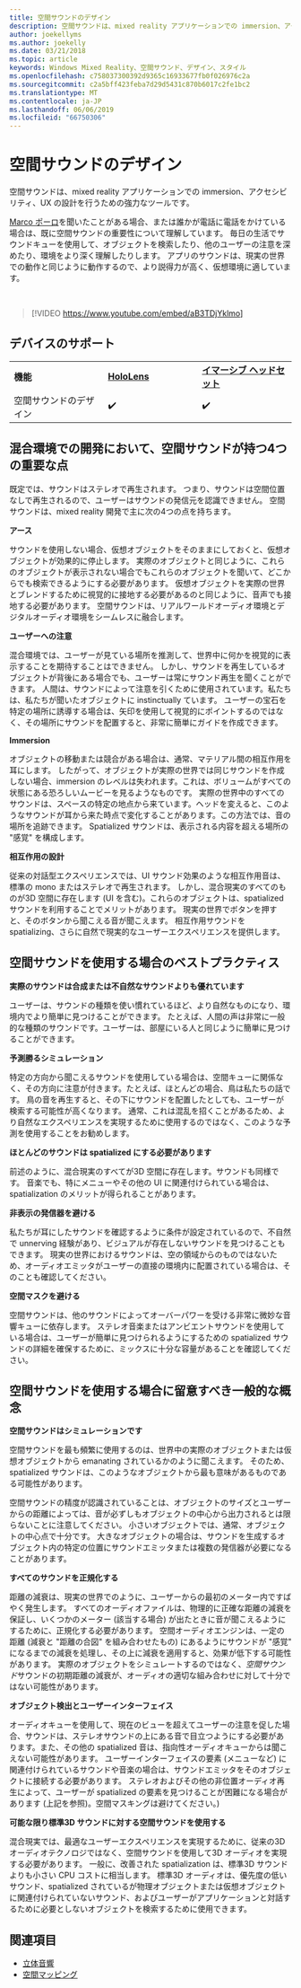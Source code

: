 ```yaml
---
title: 空間サウンドのデザイン
description: 空間サウンドは、mixed reality アプリケーションでの immersion、アクセシビリティ、UX の設計を行うための強力なツールです。
author: joekellyms
ms.author: joekelly
ms.date: 03/21/2018
ms.topic: article
keywords: Windows Mixed Reality、空間サウンド、デザイン、スタイル
ms.openlocfilehash: c758037300392d9365c16933677fb0f026976c2a
ms.sourcegitcommit: c2a5bff423feba7d29d5431c870b6017c2fe1bc2
ms.translationtype: MT
ms.contentlocale: ja-JP
ms.lasthandoff: 06/06/2019
ms.locfileid: "66750306"
---
```

# <a name="spatial-sound-design"></a>空間サウンドのデザイン

空間サウンドは、mixed reality アプリケーションでの immersion、アクセシビリティ、UX の設計を行うための強力なツールです。

[Marco ポーロ](https://en.wikipedia.org/wiki/Marco_Polo_(game))を聞いたことがある場合、または誰かが電話に電話をかけている場合は、既に空間サウンドの重要性について理解しています。 毎日の生活でサウンドキューを使用して、オブジェクトを検索したり、他のユーザーの注意を深めたり、環境をより深く理解したりします。 アプリのサウンドは、現実の世界での動作と同じように動作するので、より説得力が高く、仮想環境に適しています。

<br>

> [!VIDEO https://www.youtube.com/embed/aB3TDjYklmo]

## <a name="device-support"></a>デバイスのサポート

<table>
    <colgroup>
    <col width="33%" />
    <col width="33%" />
    <col width="33%" />
    </colgroup>
    <tr>
        <td><strong>機能</strong></td>
        <td><a href="hololens-hardware-details.md"><strong>HoloLens</strong></a></td>
        <td><a href="immersive-headset-hardware-details.md"><strong>イマーシブ ヘッドセット</strong></a></td>
    </tr>
     <tr>
        <td>空間サウンドのデザイン</td>
        <td>✔️</td>
        <td>✔️</td>
    </tr>
</table>


## <a name="four-key-things-spatial-sound-does-for-mixed-reality-development"></a>混合環境での開発において、空間サウンドが持つ4つの重要な点

既定では、サウンドはステレオで再生されます。 つまり、サウンドは空間位置なしで再生されるので、ユーザーはサウンドの発信元を認識できません。 空間サウンドは、mixed reality 開発で主に次の4つの点を持ちます。

**アース**

サウンドを使用しない場合、仮想オブジェクトをそのままにしておくと、仮想オブジェクトが効果的に停止します。 実際のオブジェクトと同じように、これらのオブジェクトが表示されない場合でもこれらのオブジェクトを聞いて、どこからでも検索できるようにする必要があります。 仮想オブジェクトを実際の世界とブレンドするために視覚的に接地する必要があるのと同じように、音声でも接地する必要があります。 空間サウンドは、リアルワールドオーディオ環境とデジタルオーディオ環境をシームレスに融合します。

**ユーザーへの注意**

混合環境では、ユーザーが見ている場所を推測して、世界中に何かを視覚的に表示することを期待することはできません。 しかし、サウンドを再生しているオブジェクトが背後にある場合でも、ユーザーは常にサウンド再生を聞くことができます。 人間は、サウンドによって注意を引くために使用されています。私たちは、私たちが聞いたオブジェクトに instinctually ています。 ユーザーの宝石を特定の場所に誘導する場合は、矢印を使用して視覚的にポイントするのではなく、その場所にサウンドを配置すると、非常に簡単にガイドを作成できます。

**Immersion**

オブジェクトの移動または競合がある場合は、通常、マテリアル間の相互作用を耳にします。 したがって、オブジェクトが実際の世界では同じサウンドを作成しない場合、immersion のレベルは失われます。これは、ボリュームがすべての状態にある恐ろしいムービーを見るようなものです。 実際の世界中のすべてのサウンドは、スペースの特定の地点から来ています。ヘッドを変えると、このようなサウンドが耳から来た時点で変化することがあります。この方法では、音の場所を追跡できます。 Spatialized サウンドは、表示される内容を超える場所の "感覚" を構成します。

**相互作用の設計**

従来の対話型エクスペリエンスでは、UI サウンド効果のような相互作用音は、標準の mono またはステレオで再生されます。 しかし、混合現実のすべてのものが3D 空間に存在します (UI を含む)。これらのオブジェクトは、spatialized サウンドを利用することでメリットがあります。 現実の世界でボタンを押すと、そのボタンから聞こえる音が聞こえます。 相互作用サウンドを spatializing、さらに自然で現実的なユーザーエクスペリエンスを提供します。

## <a name="best-practices-when-using-spatial-sound"></a>空間サウンドを使用する場合のベストプラクティス

**実際のサウンドは合成または不自然なサウンドよりも優れています**

ユーザーは、サウンドの種類を使い慣れているほど、より自然なものになり、環境内でより簡単に見つけることができます。 たとえば、人間の声は非常に一般的な種類のサウンドです。ユーザーは、部屋にいる人と同じように簡単に見つけることができます。

**予測勝るシミュレーション**

特定の方向から聞こえるサウンドを使用している場合は、空間キューに関係なく、その方向に注意が付きます。たとえば、ほとんどの場合、鳥は私たちの話です。 鳥の音を再生すると、その下にサウンドを配置したとしても、ユーザーが検索する可能性が高くなります。 通常、これは混乱を招くことがあるため、より自然なエクスペリエンスを実現するために使用するのではなく、このような予測を使用することをお勧めします。

**ほとんどのサウンドは spatialized にする必要があります**

前述のように、混合現実のすべてが3D 空間に存在します。サウンドも同様です。 音楽でも、特にメニューやその他の UI に関連付けられている場合は、spatialization のメリットが得られることがあります。

**非表示の発信器を避ける**

私たちが耳にしたサウンドを確認するように条件が設定されているので、不自然で unnerving 経験があり、ビジュアルが存在しないサウンドを見つけることもできます。 現実の世界におけるサウンドは、空の領域からのものではないため、オーディオエミッタがユーザーの直接の環境内に配置されている場合は、そのことも確認してください。

**空間マスクを避ける**

空間サウンドは、他のサウンドによってオーバーパワーを受ける非常に微妙な音響キューに依存します。 ステレオ音楽またはアンビエントサウンドを使用している場合は、ユーザーが簡単に見つけられるようにするための spatialized サウンドの詳細を確保するために、ミックスに十分な容量があることを確認してください。

## <a name="general-concepts-to-keep-in-mind-when-using-spatial-sound"></a>空間サウンドを使用する場合に留意すべき一般的な概念

**空間サウンドはシミュレーションです**

空間サウンドを最も頻繁に使用するのは、世界中の実際のオブジェクトまたは仮想オブジェクトから emanating されているかのように聞こえます。 そのため、spatialized サウンドは、このようなオブジェクトから最も意味があるものである可能性があります。

空間サウンドの精度が認識されていることは、オブジェクトのサイズとユーザーからの距離によっては、音が必ずしもオブジェクトの中心から出力されるとは限らないことに注意してください。 小さいオブジェクトでは、通常、オブジェクトの中心点で十分です。 大きなオブジェクトの場合は、サウンドを生成するオブジェクト内の特定の位置にサウンドエミッタまたは複数の発信器が必要になることがあります。

**すべてのサウンドを正規化する**

距離の減衰は、現実の世界でのように、ユーザーからの最初のメーター内ですばやく発生します。 すべてのオーディオファイルは、物理的に正確な距離の減衰を保証し、いくつかのメーター (該当する場合) が出たときに音が聞こえるようにするために、正規化する必要があります。 空間オーディオエンジンは、一定の距離 (減衰と "距離の合図" を組み合わせたもの) にあるようにサウンドが "感覚" になるまでの減衰を処理し、その上に減衰を適用すると、効果が低下する可能性があります。 実際のオブジェクトをシミュレートするのではなく、*空間サウンド*サウンドの初期距離の減衰が、オーディオの適切な組み合わせに対して十分ではない可能性があります。

**オブジェクト検出とユーザーインターフェイス**

オーディオキューを使用して、現在のビューを超えてユーザーの注意を促した場合、サウンドは、ステレオサウンドの上にある音で目立つようにする必要があります。また、その他の spatialized 音は、指向性オーディオキューからは聞こえない可能性があります。 ユーザーインターフェイスの要素 (メニューなど) に関連付けられているサウンドや音楽の場合は、サウンドエミッタをそのオブジェクトに接続する必要があります。 ステレオおよびその他の非位置オーディオ再生によって、ユーザーが spatialized の要素を見つけることが困難になる場合があります (上記を参照)。空間マスキングは避けてください。)

**可能な限り標準3D サウンドに対する空間サウンドを使用する**

混合現実では、最適なユーザーエクスペリエンスを実現するために、従来の3D オーディオテクノロジではなく、空間サウンドを使用して3D オーディオを実現する必要があります。 一般に、改善された spatialization は、標準3D サウンドよりも小さい CPU コストに相当します。 標準3D オーディオは、優先度の低いサウンド、spatialized されているが物理オブジェクトまたは仮想オブジェクトに関連付けられていないサウンド、およびユーザーがアプリケーションと対話するために必要としないオブジェクトを検索するために使用できます。

## <a name="see-also"></a>関連項目
* [立体音響](spatial-sound.md)
* [空間マッピング](spatial-mapping.md)
